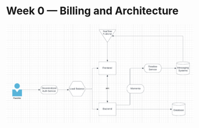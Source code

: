 # Week 0 — Billing and Architecture


<img src="https://github.com/Guichitojr/aws-bootcamp-cruddur-2023/blob/main/_docs/assets/pdiagram.png"/>
